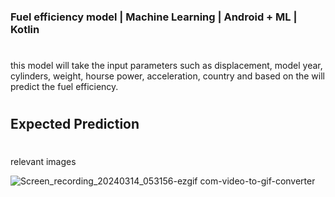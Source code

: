 ### Fuel efficiency model | Machine Learning | Android + ML | Kotlin

# 

this model will take the input parameters such as displacement, model year, cylinders, weight, hourse power, acceleration, country
and based on the will predict the fuel efficiency.

# 

## Expected Prediction


#
relevant images

![Screen_recording_20240314_053156-ezgif com-video-to-gif-converter](https://github.com/rohitbalage/fuel_efficiency_prediction_machine_learning_android_kotlin/assets/35831574/b2e126c0-cdb8-4596-90af-670ebdd14c5e)


